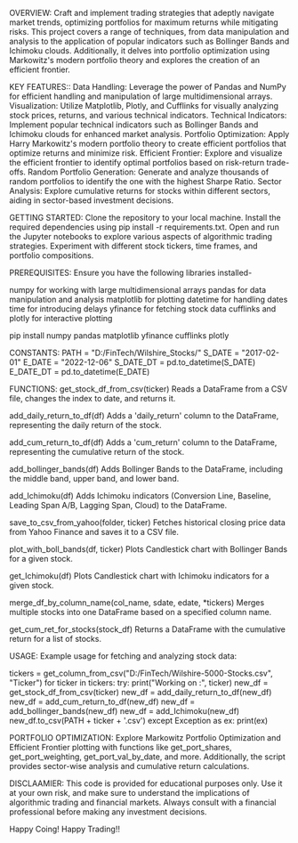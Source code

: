 OVERVIEW:
Craft and implement trading strategies that adeptly navigate market trends, optimizing portfolios for maximum returns while mitigating risks. This project covers a range of techniques, from data manipulation and analysis to the application of popular indicators such as Bollinger Bands and Ichimoku clouds. Additionally, it delves into portfolio optimization using Markowitz's modern portfolio theory and explores the creation of an efficient frontier.

KEY FEATURES::
Data Handling: Leverage the power of Pandas and NumPy for efficient handling and manipulation of large multidimensional arrays.
Visualization: Utilize Matplotlib, Plotly, and Cufflinks for visually analyzing stock prices, returns, and various technical indicators.
Technical Indicators: Implement popular technical indicators such as Bollinger Bands and Ichimoku clouds for enhanced market analysis.
Portfolio Optimization: Apply Harry Markowitz's modern portfolio theory to create efficient portfolios that optimize returns and minimize risk.
Efficient Frontier: Explore and visualize the efficient frontier to identify optimal portfolios based on risk-return trade-offs.
Random Portfolio Generation: Generate and analyze thousands of random portfolios to identify the one with the highest Sharpe Ratio.
Sector Analysis: Explore cumulative returns for stocks within different sectors, aiding in sector-based investment decisions.

GETTING STARTED:
Clone the repository to your local machine.
Install the required dependencies using pip install -r requirements.txt.
Open and run the Jupyter notebooks to explore various aspects of algorithmic trading strategies.
Experiment with different stock tickers, time frames, and portfolio compositions.

PREREQUISITES:
Ensure you have the following libraries installed-

numpy for working with large multidimensional arrays
pandas for data manipulation and analysis
matplotlib for plotting
datetime for handling dates
time for introducing delays
yfinance for fetching stock data
cufflinks and plotly for interactive plotting

pip install numpy pandas matplotlib yfinance cufflinks plotly

CONSTANTS:
PATH = "D:/FinTech/Wilshire_Stocks/"
S_DATE = "2017-02-01"
E_DATE = "2022-12-06"
S_DATE_DT = pd.to_datetime(S_DATE)
E_DATE_DT = pd.to_datetime(E_DATE)

FUNCTIONS:
get_stock_df_from_csv(ticker)
Reads a DataFrame from a CSV file, changes the index to date, and returns it.

add_daily_return_to_df(df)
Adds a 'daily_return' column to the DataFrame, representing the daily return of the stock.

add_cum_return_to_df(df)
Adds a 'cum_return' column to the DataFrame, representing the cumulative return of the stock.

add_bollinger_bands(df)
Adds Bollinger Bands to the DataFrame, including the middle band, upper band, and lower band.

add_Ichimoku(df)
Adds Ichimoku indicators (Conversion Line, Baseline, Leading Span A/B, Lagging Span, Cloud) to the DataFrame.

save_to_csv_from_yahoo(folder, ticker)
Fetches historical closing price data from Yahoo Finance and saves it to a CSV file.

plot_with_boll_bands(df, ticker)
Plots Candlestick chart with Bollinger Bands for a given stock.

get_Ichimoku(df)
Plots Candlestick chart with Ichimoku indicators for a given stock.

merge_df_by_column_name(col_name, sdate, edate, *tickers)
Merges multiple stocks into one DataFrame based on a specified column name.

get_cum_ret_for_stocks(stock_df)
Returns a DataFrame with the cumulative return for a list of stocks.

USAGE:
Example usage for fetching and analyzing stock data:

tickers = get_column_from_csv("D:/FinTech/Wilshire-5000-Stocks.csv", "Ticker")
for ticker in tickers:
    try:
        print("Working on :", ticker)
        new_df = get_stock_df_from_csv(ticker)
        new_df = add_daily_return_to_df(new_df)
        new_df = add_cum_return_to_df(new_df)
        new_df = add_bollinger_bands(new_df)
        new_df = add_Ichimoku(new_df)
        new_df.to_csv(PATH + ticker + '.csv')
    except Exception as ex:
        print(ex)

PORTFOLIO OPTIMIZATION:
Explore Markowitz Portfolio Optimization and Efficient Frontier plotting with functions like get_port_shares, get_port_weighting, get_port_val_by_date, and more. Additionally, the script provides sector-wise analysis and cumulative return calculations.

DISCLAAMIER:
This code is provided for educational purposes only. Use it at your own risk, and make sure to understand the implications of algorithmic trading and financial markets. Always consult with a financial professional before making any investment decisions.

Happy Coing! Happy Trading!!
